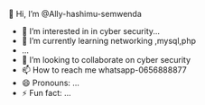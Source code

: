  👋 Hi, I’m @Ally-hashimu-semwenda
- 👀 I’m interested in in cyber security...
- 🌱 I’m currently learning networking ,mysql,php
- ...
- 💞️ I’m looking to collaborate on cyber security 
- 📫 How to reach me whatsapp-0656888877
- 😄 Pronouns: ...
- ⚡ Fun fact: ...

<!---
Ally-hashimu-semwenda/Ally-hashimu-semwenda is a ✨ special ✨ repository because its `README.md` (this file) appears on your GitHub profile.
You can click the Preview link to take a look at your changes.
--->
